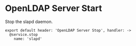 
# OpenLDAP Server Start

Stop the slapd daemon.

    export default header: 'OpenLDAP Server Stop', handler: ->
      @service.stop
        name: 'slapd'

